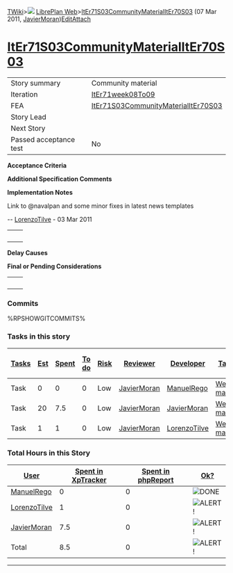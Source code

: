 [TWiki](/twiki/Main/WebHome)&gt;![](/twiki/TWiki/TWikiDocGraphics/web-bg-small.gif) [LibrePlan Web](/twiki/LibrePlan/WebHome)&gt;[ItEr71S03CommunityMaterialItEr70S03](http://wiki.libreplan-enterprise.com/twiki/LibrePlan/ItEr71S03CommunityMaterialItEr70S03 "Topic revision: 3 (07 Mar 2011 - 09:39:10)") (07 Mar 2011, [JavierMoran](/twiki/Main/JavierMoran))[Edit](http://wiki.libreplan-enterprise.com/twiki/bin/edit/LibrePlan/ItEr71S03CommunityMaterialItEr70S03?t=1520337907 "Edit this topic text")[Attach](/twiki/bin/attach/LibrePlan/ItEr71S03CommunityMaterialItEr70S03 "Attach an image or document to this topic")

 [ItEr71S03CommunityMaterialItEr70S03](/twiki/LibrePlan/ItEr71S03CommunityMaterialItEr70S03)
========================================================================================================================================================



|                        |                                                                                                      |
|------------------------|------------------------------------------------------------------------------------------------------|
| Story summary          | Community material                                                                                   |
| Iteration              | [ItEr71week08To09](/twiki/LibrePlan/ItEr71week08To09)                                       |
| FEA                    | [ItEr71S03CommunityMaterialItEr70S03](/twiki/LibrePlan/ItEr71S03CommunityMaterialItEr70S03) |
| Story Lead             |                                                                                                      |
| Next Story             |                                                                                                      |
| Passed acceptance test | No                                                                                                   |

**Acceptance Criteria**

**Additional Specification Comments**

**Implementation Notes**

Link to @navalpan and some minor fixes in latest news templates

-- [LorenzoTilve](/twiki/Main/LorenzoTilve) - 03 Mar 2011

|     |     |
|-----|-----|
|     |     |

**Delay Causes**

**Final or Pending Considerations**

|     |     |
|-----|-----|
|     |     |

###  Commits

%RPSHOWGITCOMMITS%

###  Tasks in this story



| [Tasks](http://wiki.libreplan-enterprise.com/twiki/LibrePlan/ItEr71S03CommunityMaterialItEr70S03?sortcol=0;table=2;up=0#sorted_table "Sort by this column") | [Est](http://wiki.libreplan-enterprise.com/twiki/LibrePlan/ItEr71S03CommunityMaterialItEr70S03?sortcol=1;table=2;up=0#sorted_table "Sort by this column") | [Spent](http://wiki.libreplan-enterprise.com/twiki/LibrePlan/ItEr71S03CommunityMaterialItEr70S03?sortcol=2;table=2;up=0#sorted_table "Sort by this column") | [To do](http://wiki.libreplan-enterprise.com/twiki/LibrePlan/ItEr71S03CommunityMaterialItEr70S03?sortcol=3;table=2;up=0#sorted_table "Sort by this column") | [Risk](http://wiki.libreplan-enterprise.com/twiki/LibrePlan/ItEr71S03CommunityMaterialItEr70S03?sortcol=4;table=2;up=0#sorted_table "Sort by this column") | [Reviewer](http://wiki.libreplan-enterprise.com/twiki/LibrePlan/ItEr71S03CommunityMaterialItEr70S03?sortcol=5;table=2;up=0#sorted_table "Sort by this column") | [Developer](http://wiki.libreplan-enterprise.com/twiki/LibrePlan/ItEr71S03CommunityMaterialItEr70S03?sortcol=6;table=2;up=0#sorted_table "Sort by this column") | [Task Name](http://wiki.libreplan-enterprise.com/twiki/LibrePlan/ItEr71S03CommunityMaterialItEr70S03?sortcol=7;table=2;up=0#sorted_table "Sort by this column") | [Start Date](http://wiki.libreplan-enterprise.com/twiki/LibrePlan/ItEr71S03CommunityMaterialItEr70S03?sortcol=8;table=2;up=0#sorted_table "Sort by this column") | [Est End Date](http://wiki.libreplan-enterprise.com/twiki/LibrePlan/ItEr71S03CommunityMaterialItEr70S03?sortcol=9;table=2;up=0#sorted_table "Sort by this column") | [End Date](http://wiki.libreplan-enterprise.com/twiki/LibrePlan/ItEr71S03CommunityMaterialItEr70S03?sortcol=10;table=2;up=0#sorted_table "Sort by this column") |
|----------------------------------------------------------------------------------------------------------------------------------------------------------------------|--------------------------------------------------------------------------------------------------------------------------------------------------------------------|----------------------------------------------------------------------------------------------------------------------------------------------------------------------|----------------------------------------------------------------------------------------------------------------------------------------------------------------------|---------------------------------------------------------------------------------------------------------------------------------------------------------------------|-------------------------------------------------------------------------------------------------------------------------------------------------------------------------|--------------------------------------------------------------------------------------------------------------------------------------------------------------------------|--------------------------------------------------------------------------------------------------------------------------------------------------------------------------|---------------------------------------------------------------------------------------------------------------------------------------------------------------------------|-----------------------------------------------------------------------------------------------------------------------------------------------------------------------------|--------------------------------------------------------------------------------------------------------------------------------------------------------------------------|
| Task                                                                                                                                                                 | 0                                                                                                                                                                  | 0                                                                                                                                                                    | 0                                                                                                                                                                    | Low                                                                                                                                                                 | [JavierMoran](/twiki/Main/JavierMoran)                                                                                                                         | [ManuelRego](/twiki/Main/ManuelRego)                                                                                                                            | [Web project management](/twiki/LibrePlan/AnA06S01CommnityMaterial#TasK2)                                                                                       |                                                                                                                                                                           |                                                                                                                                                                             |                                                                                                                                                                          |
| Task                                                                                                                                                                 | 20                                                                                                                                                                 | 7.5                                                                                                                                                                  | 0                                                                                                                                                                    | Low                                                                                                                                                                 | [JavierMoran](/twiki/Main/JavierMoran)                                                                                                                         | [JavierMoran](/twiki/Main/JavierMoran)                                                                                                                          | [Web project management](/twiki/LibrePlan/AnA06S01CommnityMaterial#TasK2)                                                                                       |                                                                                                                                                                           |                                                                                                                                                                             |                                                                                                                                                                          |
| Task                                                                                                                                                                 | 1                                                                                                                                                                  | 1                                                                                                                                                                    | 0                                                                                                                                                                    | Low                                                                                                                                                                 | [JavierMoran](/twiki/Main/JavierMoran)                                                                                                                         | [LorenzoTilve](/twiki/Main/LorenzoTilve)                                                                                                                        | [Web project management](/twiki/LibrePlan/AnA06S01CommnityMaterial#TasK2)                                                                                       |                                                                                                                                                                           |                                                                                                                                                                             |                                                                                                                                                                          |

###  Total Hours in this Story

| [User](http://wiki.libreplan-enterprise.com/twiki/LibrePlan/ItEr71S03CommunityMaterialItEr70S03?sortcol=0;table=3;up=0#sorted_table "Sort by this column") | [Spent in XpTracker](http://wiki.libreplan-enterprise.com/twiki/LibrePlan/ItEr71S03CommunityMaterialItEr70S03?sortcol=1;table=3;up=0#sorted_table "Sort by this column") | [Spent in phpReport](http://wiki.libreplan-enterprise.com/twiki/LibrePlan/ItEr71S03CommunityMaterialItEr70S03?sortcol=2;table=3;up=0#sorted_table "Sort by this column") | [Ok?](http://wiki.libreplan-enterprise.com/twiki/LibrePlan/ItEr71S03CommunityMaterialItEr70S03?sortcol=3;table=3;up=0#sorted_table "Sort by this column") |
|---------------------------------------------------------------------------------------------------------------------------------------------------------------------|-----------------------------------------------------------------------------------------------------------------------------------------------------------------------------------|-----------------------------------------------------------------------------------------------------------------------------------------------------------------------------------|--------------------------------------------------------------------------------------------------------------------------------------------------------------------|
| [ManuelRego](/twiki/Main/ManuelRego)                                                                                                                       | 0                                                                                                                                                                                 | 0                                                                                                                                                                                 | ![DONE](/twiki/TWiki/TWikiDocGraphics/choice-yes.gif "DONE")                                                                                                   |
| [LorenzoTilve](/twiki/Main/LorenzoTilve)                                                                                                                   | 1                                                                                                                                                                                 | 0                                                                                                                                                                                 | ![ALERT!](/twiki/TWiki/TWikiDocGraphics/warning.gif "ALERT!")                                                                                                  |
| [JavierMoran](/twiki/Main/JavierMoran)                                                                                                                     | 7.5                                                                                                                                                                               | 0                                                                                                                                                                                 | ![ALERT!](/twiki/TWiki/TWikiDocGraphics/warning.gif "ALERT!")                                                                                                  |
| Total                                                                                                                                                               | 8.5                                                                                                                                                                               | 0                                                                                                                                                                                 | ![ALERT!](/twiki/TWiki/TWikiDocGraphics/warning.gif "ALERT!")                                                                                                  |

------------------------------------------------------------------------
